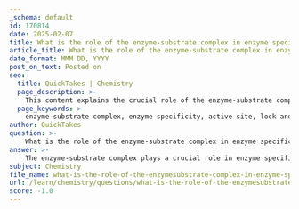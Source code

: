 ```yaml
---
_schema: default
id: 170814
date: 2025-02-07
title: What is the role of the enzyme-substrate complex in enzyme specificity?
article_title: What is the role of the enzyme-substrate complex in enzyme specificity?
date_format: MMM DD, YYYY
post_on_text: Posted on
seo:
  title: QuickTakes | Chemistry
  page_description: >-
    This content explains the crucial role of the enzyme-substrate complex in enzyme specificity, detailing the processes of complex formation, reaction facilitation, catalysis, product release, and the importance of specificity and regulation in metabolic pathways.
  page_keywords: >-
    enzyme-substrate complex, enzyme specificity, active site, lock and key model, reaction facilitation, catalysis, product release, metabolic regulation, chemical reactions, enzyme interactions
author: QuickTakes
question: >-
    What is the role of the enzyme-substrate complex in enzyme specificity?
answer: >-
    The enzyme-substrate complex plays a crucial role in enzyme specificity, which is the ability of an enzyme to selectively catalyze a particular reaction involving specific substrates. Here’s how this complex contributes to enzyme specificity:\n\n1. **Formation of the Complex**: The enzyme has a unique active site that is specifically shaped to fit a particular substrate. When the substrate binds to the enzyme's active site, it forms the enzyme-substrate complex. This specificity is often described using the "lock and key" model, where the enzyme (lock) is specifically designed to fit a particular substrate (key).\n\n2. **Facilitation of Reaction**: Once the enzyme-substrate complex is formed, the enzyme lowers the activation energy required for the reaction to proceed. This is achieved through various mechanisms, such as stabilizing the transition state, providing an optimal environment for the reaction, or bringing substrates into close proximity and proper orientation.\n\n3. **Catalysis**: Within the enzyme-substrate complex, the chemical reaction occurs, converting the substrate into products. The enzyme remains unchanged after the reaction, allowing it to catalyze subsequent reactions.\n\n4. **Release of Products**: After the reaction, the products have a different shape and chemical properties compared to the substrate, which reduces their affinity for the active site. Consequently, the products are released from the enzyme, allowing the enzyme to bind to new substrate molecules.\n\n5. **Specificity and Regulation**: The specificity of the enzyme-substrate complex is not only due to the shape of the active site but also involves interactions such as hydrogen bonds, ionic bonds, and hydrophobic interactions. This specificity ensures that enzymes catalyze only the intended reactions, which is vital for the regulation of metabolic pathways.\n\nIn summary, the enzyme-substrate complex is fundamental to enzyme specificity as it allows enzymes to selectively bind to their substrates, facilitate chemical reactions efficiently, and ensure that the correct products are formed while maintaining the enzyme's ability to catalyze further reactions.
subject: Chemistry
file_name: what-is-the-role-of-the-enzymesubstrate-complex-in-enzyme-specificity.md
url: /learn/chemistry/questions/what-is-the-role-of-the-enzymesubstrate-complex-in-enzyme-specificity
score: -1.0
---
```


&nbsp;